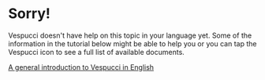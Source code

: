 # Sorry!

Vespucci doesn't have help on this topic in your language yet. Some of the information in the tutorial below might be able to help you or you can tap the Vespucci icon to see a full list of available documents.

[A general introduction to Vespucci in English](Introduction.html)